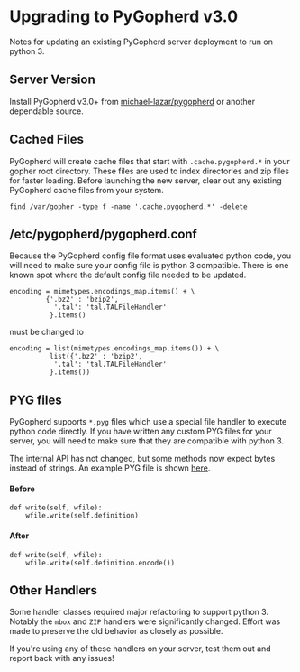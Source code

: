 # Upgrading to PyGopherd v3.0

Notes for updating an existing PyGopherd server deployment to run on python 3.

## Server Version

Install PyGopherd v3.0+ from [michael-lazar/pygopherd](https://github.com/michael-lazar/pygopherd)
or another dependable source.

## Cached Files

PyGopherd will create cache files that start with ``.cache.pygopherd.*`` in
your gopher root directory. These files are used to index directories and zip
files for faster loading. Before launching the new server, clear out any
existing PyGopherd cache files from your system.

```
find /var/gopher -type f -name '.cache.pygopherd.*' -delete
```

## /etc/pygopherd/pygopherd.conf

Because the PyGopherd config file format uses evaluated python code, you will
need to make sure your config file is python 3 compatible.
There is one known spot where the default config file needed to be updated.

```
encoding = mimetypes.encodings_map.items() + \
         {'.bz2' : 'bzip2',
           '.tal': 'tal.TALFileHandler'
          }.items()
```

must be changed to

```
encoding = list(mimetypes.encodings_map.items()) + \
          list({'.bz2' : 'bzip2',
           '.tal': 'tal.TALFileHandler'
          }.items())
```



## PYG files

PyGopherd supports ``*.pyg`` files which use a special file handler to execute
python code directly. If you have written any custom PYG files for your server,
you will need to make sure that they are compatible with python 3.

The internal API has not changed, but some methods now expect bytes instead of
strings. An example PYG file is shown [here](testdata/testfile.pyg).

#### Before

```
def write(self, wfile):
    wfile.write(self.definition)
```

#### After

```
def write(self, wfile):
    wfile.write(self.definition.encode())
```

## Other Handlers

Some handler classes required major refactoring to support python 3. Notably
the ``mbox`` and ``ZIP`` handlers were significantly changed. Effort was made
to preserve the old behavior as closely as possible.

If you're using any of these handlers on your server, test them out and report
back with any issues!
